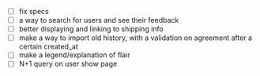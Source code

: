 - [ ] fix specs
- [ ] a way to search for users and see their feedback
- [ ] better displaying and linking to shipping info
- [ ] make a way to import old history, with a validation on agreement after a certain created_at
- [ ] make a legend/explanation of flair
- [ ] N+1 query on user show page

